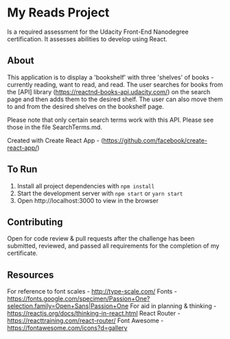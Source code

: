 # My Reads Project

Is a required assessment for the Udacity Front-End Nanodegree certification. It assesses abilities to develop using React.

## About

This application is to display a 'bookshelf' with three 'shelves' of books - currently reading, want to read, and read. The user searches for books from the [API] library (https://reactnd-books-api.udacity.com/) on the search page and then adds them to the desired shelf. The user can also move them to and from the desired shelves on the bookshelf page.

Please note that only certain search terms work with this API. Please see those in the file SearchTerms.md.

Created with Create React App - (https://github.com/facebook/create-react-app/)

## To Run
1. Install all project dependencies with `npm install`
2. Start the development server with `npm start` or `yarn start`
3. Open http://localhost:3000 to view in the browser


## Contributing

Open for code review & pull requests after the challenge has been submitted, reviewed, and passed all requirements for the completion of my certificate.

## Resources

For reference to font scales - http://type-scale.com/
Fonts - https://fonts.google.com/specimen/Passion+One?selection.family=Open+Sans|Passion+One
For aid in planning & thinking - https://reactjs.org/docs/thinking-in-react.html
React Router - https://reacttraining.com/react-router/
Font Awesome - https://fontawesome.com/icons?d=gallery
